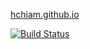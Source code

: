 [hchiam.github.io](https://hchiam.github.io)

[![Build Status](https://travis-ci.com/hchiam/hchiam.github.io.svg?branch=master)](https://travis-ci.com/hchiam/hchiam.github.io)

